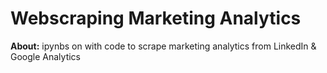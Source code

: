 # Webscraping Marketing Analytics

**About:** ipynbs on with code to scrape marketing analytics from LinkedIn &amp; Google Analytics 

